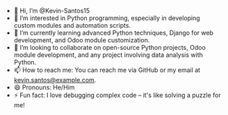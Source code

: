 
- 👋 Hi, I’m @Kevin-Santos15
- 👀 I’m interested in Python programming, especially in developing custom modules and automation scripts.
- 🌱 I’m currently learning advanced Python techniques, Django for web development, and Odoo module customization.
- 💞️ I’m looking to collaborate on open-source Python projects, Odoo module development, and any project involving data analysis with Python.
- 📫 How to reach me: You can reach me via GitHub or my email at kevin.santos@example.com.
- 😄 Pronouns: He/Him
- ⚡ Fun fact: I love debugging complex code – it's like solving a puzzle for me!

<!---
Kevin-Santos15/Kevin-Santos15 is a ✨ special ✨ repository because its `README.md` (this file) appears on your GitHub profile.
You can click the Preview link to take a look at your changes.
--->
